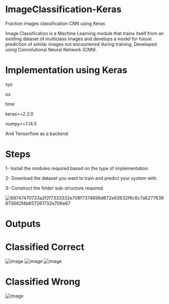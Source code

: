 # ImageClassification-Keras
Fraction images classification CNN using Keras

Image Classification is a Machine Learning module that trains itself from an existing dataset of multiclass images and develops a model for future prediction of similar images not encountered during training. 
Developed using Convolutional Neural Network (CNN).

# Implementation using Keras

sys

os

time

keras==2.2.0

numpy==1.14.5

And Tensorflow as a backend

 # Steps
1- Install the modules required based on the type of implementation.

2- Download the dataset you want to train and predict your system with.

3- Construct the folder sub-structure required.

![68747470733a2f2f7333332e706f7374696d672e63632f6c6c7a6277636673662f4b657261732e706e67](https://user-images.githubusercontent.com/52500501/61596024-7f761a00-abfe-11e9-8e0c-89dba3d9d2f6.png)

# Outputs 

# Classified Correct 
![image](https://user-images.githubusercontent.com/52500501/61997861-2992ed80-b0a8-11e9-9f5f-6cd2490f8fd0.png)
![image](https://user-images.githubusercontent.com/52500501/61997872-4b8c7000-b0a8-11e9-9097-f03083643e41.png)
![image](https://user-images.githubusercontent.com/52500501/61997884-66f77b00-b0a8-11e9-8544-c3cbc0911726.png)
# Classified Wrong
![image](https://user-images.githubusercontent.com/52500501/61997909-a4f49f00-b0a8-11e9-9313-69aacbb51057.png)
